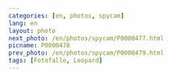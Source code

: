 ```yaml
---
categories: [en, photos, spycam]
lang: en
layout: photo
next_photo: /en/photos/spycam/P0000477.html
picname: P0000478
prev_photo: /en/photos/spycam/P0000479.html
tags: [Fotofalle, Leopard]
---
```

